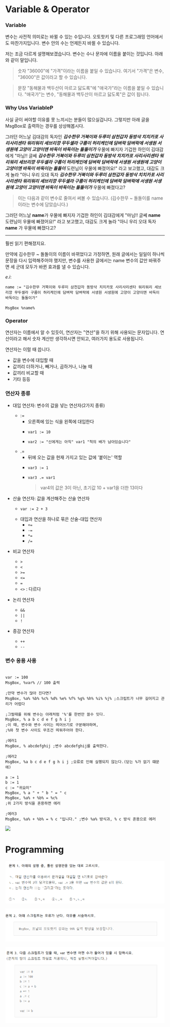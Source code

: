 # Variable & Operator
### Variable
변수는 사전적 의미로는 바뀔 수 있는 수입니다.
오토핫키 및 다른 프로그래밍 언어에서도 마찬가지입니다. 변수 안의 수는 언제든지 바뀔 수 있습니다.

저는 조금 다르게 설명해보겠습니다.
변수는 수나 문자에 이름을 붙이는 것입니다. 아래와 같이 말입니다.

> 숫자 "36000"에 "가격"이라는 이름을 붙일 수 있습니다.
여기서 "가격"은 변수, "36000"은 값이라고 할 수 있습니다.

> 문장 "동해물과 백두산이 마르고 닳도록"에 "애국가"라는 이름을 붙일 수 있습니다.
"애국가"는 변수, "동해물과 백두산이 마르고 닳도록"은 값이 됩니다.

### Why Uss VariableP
사실 굳이 써야할 이유를 못 느끼시는 분들이 많으실겁니다. 그렇지만 아래 글을 MsgBox로 출력하는 경우를 상상해봅시다.


그러던 어느날 김대감의 독자인 <b><i>김수한무 거북이와 두루미 삼천갑자 동방삭 치치카포 사리사리센타 워리워리 세브리깡 무두셀라 구름이 허리케인에 담벼락 담벼락에 서생원 서생원에 고양이 고양이엔 바둑이 바둑이는 돌돌이가</i></b> 우물에 빠지자 기겁한 하인이 김대감에게 "마님!! 글쎄 <b><i>김수한무 거북이와 두루미 삼천갑자 동방삭 치치카포 사리사리센타 워리워리 세브리깡 무두셀라 구름이 허리케인에 담벼락 담벼락에 서생원 서생원에 고양이 고양이엔 바둑이 바둑이는 돌돌이</i></b> 도련님이 우물에 빠졌어요!" 라고 보고했고, 대감도 크게 놀라 "아니 우리 오대 독자 <b><i>김수한무 거북이와 두루미 삼천갑자 동방삭 치치카포 사리사리센타 워리워리 세브리깡 무두셀라 구름이 허리케인에 담벼락 담벼락에 서생원 서생원에 고양이 고양이엔 바둑이 바둑이는 돌돌이가</i></b> 우물에 빠졌다고?

> 이는 다음과 같이 변수로 줄여서 써볼 수 있습니다. (김수한무 ~ 돌돌이를 name이라는 변수에 담았습니다.)

그러던 어느날 <b>name</b>가 우물에 빠지자 기겁한 하인이 김대감에게 "마님!! 글쎄 <b>name</b> 도련님이 우물에 빠졌어요!" 라고 보고했고, 대감도 크게 놀라 "아니 우리 오대 독자 <b>name</b> 가 우물에 빠졌다고?

---

훨씬 읽기 편해졌지요.

만약에 김수한무 ~ 돌돌이의 이름이 바뀌었다고 가정하면, 원래 글에서는 일일이 하나씩 문장을 다시 입력해주어야 했지만, 변수를 사용한 글에서는 name 변수의 값만 바꿔주면 세 군데 모두가 바뀐 효과를 낼 수 있습니다.

$e.i:$

```autohotkey
name := "김수한무 거북이와 두루미 삼천갑자 동방삭 치치카포 사리사리센타 워리워리 세브리깡 무두셀라 구름이 허리케인에 담벼락 담벼락에 서생원 서생원에 고양이 고양이엔 바둑이 바둑이는 돌돌이가"

MsgBox %name%
```


### Operator
연산자는 이름에서 알 수 있듯이, 연산자는 "연산"을 하기 위해 사용되는 문자입니다.
연산이라고 해서 숫자 계산만 생각하시면 안되고, 여러가지 용도로 사용됩니다.

연산자는 이럴 때 씁니다.

* 값을 변수에 대입할 때
* 값끼리 더하거나, 빼거나, 곱하거나, 나눌 때
* 값끼리 비교할 때
* 기타 등등

### 연산자 종류

* 대입 연산자: 변수의 값을 넣는 연산자(2가지 종류)
  + $:=$
    - 오른쪽에 있는 식을 왼쪽에 대입한다
    - ```autohotkey
      var1 := 10
      ```
    - ```autohotkey
      var2 := "신에게는 아직" var1 "척의 배가 남아있습니다"
      ```
  + $.=$
    - 뒤에 오는 값을 현재 가지고 있는 값에 '붙이는' 역할
    - ```autohotkey
      var3 := 1
      ```
    - ```autohotkey
      var3 .= var1
      ```
      > var4의 값은  3이 아닌, 초기값 10 + var1을 더한 13이다

* 산술 연산자: 값을 계산해주는 산술 연산자
  + ```autohotkey
    var := 2 + 3
    ```
  + 대입과 연산을 하나로 묶은 산술-대입 연산자
    - `+=`
    - `-=`
    - `*=`
    - `/=`
* 비교 연산자
  + `>`
  + `<`
  + `>=`
  + `<=`
  + `=`
  + `<>` : 다르다
* 논리 연산자
  + `&&`
  + `||`
  + `!`
* 증감 연산자
  + `++`
  + `--`

### 변수 응용 사용

```autohotkey

var := 100
MsgBox, %var% // 100 출력

;만약 변수가 많아 진다면?
MsgBox, %a% %b% %c% %d% %e% %f% %g% %h% %i% %j% ;스크립트가 너무 길어지고 관리가 어렵다

;그럴때를 위해 변수는 아래처럼 '%'를 한번만 쓸수 잇다.
MsgBox, % a b c d e f g h i j
;이 때, 변수와 변수 사이는 띄어쓰기로 구분해야하며,
;%와 첫 변수 사이도 무조건 띄워주어야 한다.

;에러1
MsgBox, % abcdefghij ;변수 abcdefghij를 출력한다.

;에러2
MsgBox, %a b c d e f g h i j ;오류로 인해 실행되지 않는다.(닫는 %가 없기 떄문에)

a := 1
b := 1
c := "귀요미"
MsgBox, % a " + " b " = " c
MsgBox, %a% + %b% = %c%
;위 2가지 방식을 혼용하면 에러

;에러3
MsgBox, %a% + %b% = % c "입니다." ;변수 %a% 방식과, % c 방식 혼용으로 에러
```

![](ㅡㅡㅖ40.png)


# Programming
![](assets/part1-2-variable-&-operator-1ecfcc30.png)

![](assets/part1-2-variable-&-operator-0d6633a8.png)

![](assets/part1-2-variable-&-operator-d38c1a5b.png)
